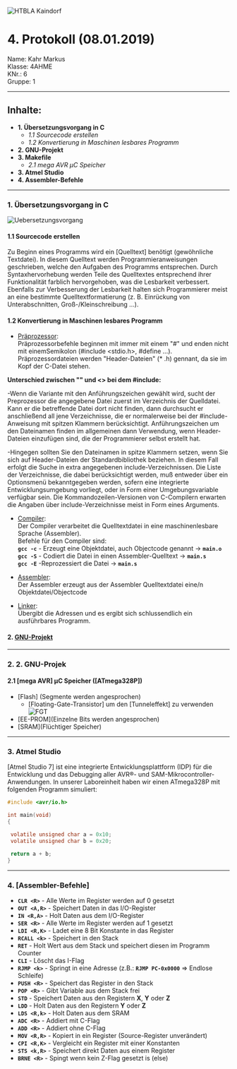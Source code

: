 ![HTBLA Kaindorf](https://upload.wikimedia.org/wikipedia/commons/thumb/3/30/HTL_Kaindorf_Logo.svg/1200px-HTL_Kaindorf_Logo.svg.png)
# 4. Protokoll (08.01.2019)
Name: Kahr Markus  
Klasse: 4AHME  
KNr.: 6  
Gruppe: 1  
___

## Inhalte:  

* **1. Übersetzungsvorgang in C**  
  * *1.1 Sourcecode erstellen*
  * *1.2 Konvertierung in Maschinen lesbares Programm*
* **2. GNU-Projekt**
* **3. Makefile**
   * *2.1 mega AVR μC Speicher*  
* **3. Atmel Studio**
* **4. Assembler-Befehle**

 
___
  
### 1. Übersetzungsvorgang in C

  
![Uebersetzungsvorgang](http://fbmathe.bbs-bingen.de/Informatik/C_plusplus/Uebersetzungsvorgang__c++.jpg)  

#### 1.1 Sourcecode erstellen
  
  Zu Beginn eines Programms wird ein [Quelltext] benötigt (gewöhnliche Textdatei).
  In diesem Quelltext werden Programmieranweisungen geschrieben, welche den Aufgaben des Programms entsprechen.
  Durch Syntaxhervorhebung werden Teile des Quelltextes entsprechend ihrer Funktionalität farblich hervorgehoben, was die Lesbarkeit
  verbessert. Ebenfalls zur Verbesserung der Lesbarkeit halten sich Programmierer meist an eine bestimmte Quelltextformatierung
  (z. B. Einrückung von Unterabschnitten, Groß-/Kleinschreibung …). 

#### 1.2 Konvertierung in Maschinen lesbares Programm

* [Präprozessor]:   
Präprozessorbefehle beginnen mit immer mit einem "#" und enden nicht mit einemSemikolon (#include <stdio.h>, #define ...). Präprozessordateien werden "Header-Dateien" (* .h) gennant, da sie im Kopf der C-Datei stehen.  
  
**Unterschied zwischen "" und <> bei dem #include:**  
  
-Wenn die Variante mit den Anführungszeichen gewählt wird, sucht der Preprozessor die angegebene Datei zuerst im Verzeichnis der Quelldatei. Kann er die betreffende Datei dort nicht finden, dann durchsucht er anschließend all jene Verzeichnisse, die er normalerweise bei der #include-Anweisung mit spitzen Klammern berücksichtigt. Anführungszeichen um den Dateinamen finden im allgemeinen dann Verwendung, wenn Header-Dateien einzufügen sind, die der Programmierer selbst erstellt hat.  
  
-Hingegen sollten Sie den Dateinamen in spitze Klammern setzen, wenn Sie sich auf Header-Dateien der Standardbibliothek beziehen. In diesem Fall erfolgt die Suche in extra angegebenen include-Verzeichnissen. Die Liste der Verzeichnisse, die dabei berücksichtigt werden, muß entweder über ein Optionsmenü bekanntgegeben werden, sofern eine integrierte Entwicklungsumgebung vorliegt, oder in Form einer Umgebungsvariable verfügbar sein. Die Kommandozeilen-Versionen von C-Compilern erwarten die Angaben über include-Verzeichnisse meist in Form eines Arguments.

* [Compiler]:  
Der Compiler verarbeitet die Quelltextdatei in eine maschinenlesbare Sprache (Assembler).  
Befehle für den Compiler sind:  
**``gcc -c``** - Erzeugt eine Objektdatei, auch Objectcode genannt -> **``main.o``**  
**```gcc -S```** - Codiert die Datei in einen Assembler-Quelltext -> **``main.s``**  
**``gcc -E``** -Reprozessiert die Datei -> **``main.s``**  
  
* [Assembler]:  
Der Assembler erzeugt aus der Assembler Quelltextdatei eine/n Objektdatei/Objectcode  
  
* [Linker]:  
Übergibt die Adressen und es ergibt sich schlussendlich ein ausführbares Programm.  


#### 2. [GNU-Projekt]


___

### 2. 2. GNU-Projek

#### 2.1 [mega AVR] μC Speicher ([ATmega328P])

* [Flash] (Segmente werden angesprochen)
  * [Floating-Gate-Transistor] um den [Tunneleffekt] zu verwenden  
  ![FGT](https://upload.wikimedia.org/wikipedia/commons/thumb/a/a9/FGMOS_Symbol.svg/330px-FGMOS_Symbol.svg.png)
*  [EE-PROM](Einzelne Bits werden angesprochen)
*  [SRAM](Flüchtiger Speicher)
___
### 3. Atmel Studio

[Atmel Studio 7] ist eine integrierte Entwicklungsplattform (IDP) für die Entwicklung und das Debugging aller AVR®- und SAM-Mikrocontroller-Anwendungen. In unserer Laboreinheit haben wir einen ATmega328P mit folgenden Programm simuliert:  
```C
#include <avr/io.h>

int main(void)
{

 volatile unsigned char a = 0x10;
 volatile unsigned char b = 0x20;  
	
 return a + b;
}
```

___
### 4. [Assembler-Befehle]


* **```CLR <R>```** - Alle Werte im Register werden auf 0 gesetzt
* **```OUT <A,R>```** - Speichert Daten in das I/O-Register
* **```IN <R,A>```** - Holt Daten aus dem I/O-Register
* **```SER <R>```** - Alle Werte im Register werden auf 1 gesetzt
* **```LDI <R,K>```** - Ladet eine 8 Bit Konstante in das Register
* **```RCALL <k>```** - Speichert in den Stack
* **```RET```** - Holt Wert aus dem Stack und speichert diesen im Programm Counter
* **```CLI```** - Löscht das I-Flag
* **```RJMP <k>```** -  Springt in eine Adresse (z.B.: **```RJMP PC-0x0000```** => Endlose Schleife)
* **```PUSH <R>```** - Speichert das Register in den Stack
* **```POP <R>```** - Gibt Variable aus dem Stack frei  
* **```STD```** - Speichert Daten aus den Registern **X**, **Y** oder **Z**
* **```LDD```** - Holt Daten aus den Registern **Y** oder **Z**
* **```LDS <R,k>```** - Holt Daten aus dem SRAM
* **```ADC <R>```** - Addiert mit C-Flag
* **```ADD <R>```** - Addiert ohne C-Flag
* **```MOV <R,R>```** - Kopiert in ein Register (Source-Register unverändert)
* **```CPI <R,K>```** - Vergleicht ein Register mit einer Konstanten
* **```STS <k,R>```** - Speichert direkt Daten aus einem Register
* **```BRNE <R>```** - Spingt wenn kein Z-Flag gesetzt is (else)


[Präprozessor]: https://de.wikipedia.org/wiki/C-Pr%C3%A4prozessor
[Compiler]: https://de.wikipedia.org/wiki/Compiler
[Assembler]: https://de.wikipedia.org/wiki/Assembler_(Informatik)
[Linker]: https://de.wikipedia.org/wiki/Linker_(Computerprogramm)
[GNU-Projekt]: https://de.wikipedia.org/wiki/GNU-Projekt

